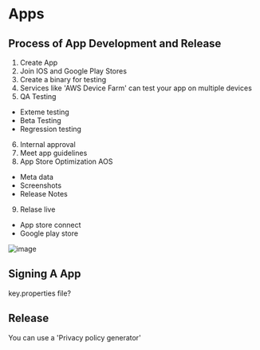 # Apps

## Process of App Development and Release

1. Create App
2. Join IOS and Google Play Stores
3. Create a binary for testing
4. Services like 'AWS Device Farm' can test your app on multiple devices
5. QA Testing
  - Exteme testing
  - Beta Testing
  - Regression testing
6. Internal approval
7. Meet app guidelines
8. App Store Optimization AOS
  - Meta data
  - Screenshots
  - Release Notes
9. Relase live
  - App store connect
  - Google play store

![image](https://github.com/user-attachments/assets/ef9943c2-638a-4479-8b4d-b032b3afeb9f)


## Signing A App

key.properties file?

## Release

You can use a 'Privacy policy generator'

